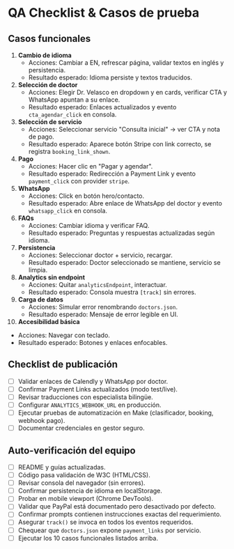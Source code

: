 # QA Checklist & Casos de prueba

## Casos funcionales
1. **Cambio de idioma**
   - Acciones: Cambiar a EN, refrescar página, validar textos en inglés y persistencia.
   - Resultado esperado: Idioma persiste y textos traducidos.
2. **Selección de doctor**
   - Acciones: Elegir Dr. Velasco en dropdown y en cards, verificar CTA y WhatsApp apuntan a su enlace.
   - Resultado esperado: Enlaces actualizados y evento `cta_agendar_click` en consola.
3. **Selección de servicio**
   - Acciones: Seleccionar servicio "Consulta inicial" → ver CTA y nota de pago.
   - Resultado esperado: Aparece botón Stripe con link correcto, se registra `booking_link_shown`.
4. **Pago**
   - Acciones: Hacer clic en "Pagar y agendar".
   - Resultado esperado: Redirección a Payment Link y evento `payment_click` con provider `stripe`.
5. **WhatsApp**
   - Acciones: Click en botón hero/contacto.
   - Resultado esperado: Abre enlace de WhatsApp del doctor y evento `whatsapp_click` en consola.
6. **FAQs**
   - Acciones: Cambiar idioma y verificar FAQ.
   - Resultado esperado: Preguntas y respuestas actualizadas según idioma.
7. **Persistencia**
   - Acciones: Seleccionar doctor + servicio, recargar.
   - Resultado esperado: Doctor seleccionado se mantiene, servicio se limpia.
8. **Analytics sin endpoint**
   - Acciones: Quitar `analyticsEndpoint`, interactuar.
   - Resultado esperado: Consola muestra `[track]` sin errores.
9. **Carga de datos**
   - Acciones: Simular error renombrando `doctors.json`.
   - Resultado esperado: Mensaje de error legible en UI.
10. **Accesibilidad básica**
   - Acciones: Navegar con teclado.
   - Resultado esperado: Botones y enlaces enfocables.

## Checklist de publicación
- [ ] Validar enlaces de Calendly y WhatsApp por doctor.
- [ ] Confirmar Payment Links actualizados (modo test/live).
- [ ] Revisar traducciones con especialista bilingüe.
- [ ] Configurar `ANALYTICS_WEBHOOK_URL` en producción.
- [ ] Ejecutar pruebas de automatización en Make (clasificador, booking, webhook pago).
- [ ] Documentar credenciales en gestor seguro.

## Auto-verificación del equipo
- [ ] README y guías actualizadas.
- [ ] Código pasa validación de W3C (HTML/CSS).
- [ ] Revisar consola del navegador (sin errores).
- [ ] Confirmar persistencia de idioma en localStorage.
- [ ] Probar en mobile viewport (Chrome DevTools).
- [ ] Validar que PayPal está documentado pero desactivado por defecto.
- [ ] Confirmar prompts contienen instrucciones exactas del requerimiento.
- [ ] Asegurar `track()` se invoca en todos los eventos requeridos.
- [ ] Chequear que `doctors.json` expone `payment_links` por servicio.
- [ ] Ejecutar los 10 casos funcionales listados arriba.

